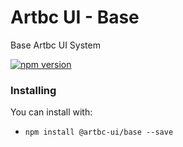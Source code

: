 Artbc UI - Base 
============================
Base Artbc UI System

[![npm version](https://img.shields.io/npm/v/@artbc-ui/base.svg?style=flat)](https://www.npmjs.com/package/@artbc-ui/base) 

### Installing 

You can install with:
- `npm install @artbc-ui/base --save`
